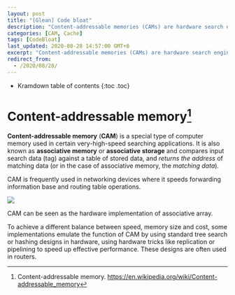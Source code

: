 ```yaml
---
layout: post
title: "[Glean] Code bloat"
description: "Content-addressable memories (CAMs) are hardware search engines that are much faster than algorithmic approaches for search-intensive applications. CAMs are composed of conventional semiconductor memory (usually SRAM) with added comparison circuitry that enable a search operation to complete in a single clock cycle. The two most common search-intensive tasks that use CAMs are packet forwarding and packet classification in Internet routers. I introduce CAM architecture and circuits by first describing the application of address lookup in Internet routers. Then we describe how to implement this lookup function with CAM."
categories: [CAM, Cache]
tags: [CodeBloat]
last_updated: 2020-08-28 14:57:00 GMT+8
excerpt: "Content-addressable memories (CAMs) are hardware search engines that are much faster than algorithmic approaches for search-intensive applications. CAMs are composed of conventional semiconductor memory (usually SRAM) with added comparison circuitry that enable a search operation to complete in a single clock cycle. The two most common search-intensive tasks that use CAMs are packet forwarding and packet classification in Internet routers. I introduce CAM architecture and circuits by first describing the application of address lookup in Internet routers. Then we describe how to implement this lookup function with CAM."
redirect_from:
  - /2020/08/28/
---
```


* Kramdown table of contents
{:toc .toc}
# Content-addressable memory[^1]

**Content-addressable memory** (**CAM**) is a special type of computer memory used in certain very-high-speed searching applications. It is also known as **associative memory** or **associative storage** and compares input search data (tag) against a table of stored data,  and *returns the address* of matching data (or in the case of associative memory, the *matching data*).

CAM is frequently used in networking devices where it speeds forwarding information base and routing table operations.

![](https://d33wubrfki0l68.cloudfront.net/e96e47cd75fe4a21c98299653088e7ec87e95d2a/0584c/cam/images/camram.png)

CAM can be seen as the hardware implementation of associative array.

To achieve a different balance between speed, memory size and cost,   some implementations emulate the function of CAM by using standard tree  search or hashing designs in hardware, using hardware tricks like  replication or pipelining to speed up effective performance. These  designs are often used in routers.

[^1]: Content-addressable memory. https://en.wikipedia.org/wiki/Content-addressable_memory


